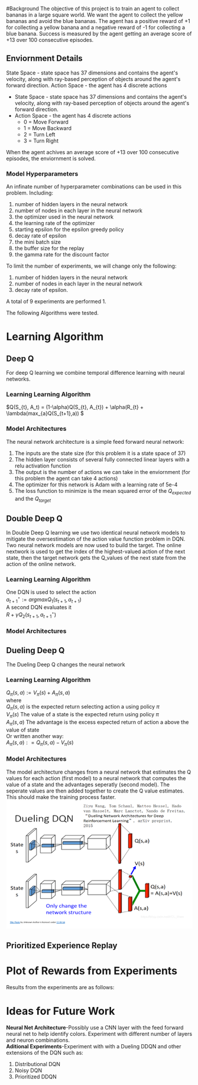 
#Background
The objective of this project is to train an agent to collect bananas in a large square world.  We want the agent to collect the yellow bananas and avoid the blue bananas.  The agent has a positive reward of +1 for collecting a yellow banana and a negative reward of -1 for collecting a blue banana.  Success is measured by the agent getting an average score of +13 over 100 consecutive episodes.

## Enviornment Details
State Space - state space has 37 dimensions and contains the agent's velocity, along with ray-based perception of objects around the agent's forward direction.
Action Space - the agent has 4 discrete actions 
* State Space - state space has 37 dimensions and contains the agent's velocity, along with ray-based perception of objects around the agent's forward direction.
* Action Space - the agent has 4 discrete actions 
  * 0 = Move Forward
  * 1 = Move Backward
  * 2 = Turn Left
  * 3 = Turn Right

When the agent achives an average score of +13 over 100 consecutive episodes, the enviornment is solved.

### Model Hyperparameters
An infinate number of hyperparameter combinations can be used in this problem.  Including:
1. number of hidden layers in the neural network
2. number of nodes in each layer in the neural network
3. the optimizer used in the neural network
4. the learning rate of the optimizer
5. starting epsilon for the epsilon greedy policy
6. decay rate of epsilon
7. the mini batch size
8. the buffer size for the replay
9. the gamma rate for the discount factor

To limit the number of experiments, we will change only the following:
1. number of hidden layers in the neural network
2. number of nodes in each layer in the neural network
3. decay rate of epsilon.

A total of 9 experiments are performed
1.


The following Algorithms were tested. 

# Learning Algorithm
 
## Deep Q
For deep Q learning we combine temporal difference learning with neural networks.  
### Learning Learning Algorithm
$Q(S_{t}, A_t) = (1-\alpha)Q(S_{t}, A_{t}) + \alpha(R_{t} + \lambda(max_{a}Q(S_{t+1},a)) $

### Model Architectures
The neural network architecture is a simple feed forward neural network:  
1. The inputs are the state size (for this problem it is a state space of 37)
2. The hidden layer consists of several fully connected linear layers with a relu activation function
3. The output is the number of actions we can take in the enviornment (for this problem the agent can take 4 actions)
4. The optimizer for this network is Adam with a learning rate of 5e-4
5. The loss function to minimize is the mean squared error of the $Q_{expected}$ and the $Q_{target}$
## Double Deep Q
In Double Deep Q learning we use two identical neural network models to mitigate the oversestimation of the action value function problem in DQN. Two neural network models are now used to build the target.  The online nextwork is used to get the index of the highest-valued action of the next state, then the target network gets the Q_values of the next state from the action of the online network.
### Learning Learning Algorithm
One DQN is used to select the action \
$a_{t+1}^{\star} := argmax Q_{1}(s_{t+1},a_{t+1})$ \
A second DQN evaluates it \
$R + \gamma Q_{2}(s_{t+1}, a^{\star}_{t+1})$ 

### Model Architectures
## Dueling Deep Q
The Dueling Deep Q changes the neural network 
### Learning Learning Algorithm

$Q_{\pi}(s, a) := V_{\pi}(s) + A_{\pi}(s, a)$ \
where \
$Q_{\pi}(s, a)$ is the expected return selecting action a using policy $\pi$ \
$V_{\pi}(s)$ The value of a state is the expected return using policy $\pi$ \
$A_{\pi}(s, a)$ The advantage is the excess expected return of action a above the value of state \
Or written another way: \
$A_{\pi}(s, a) : = Q_{\pi}(s, a) - V_{\pi}(s)$ 
		
### Model Architectures
The model architecture changes from a neural network that estimates the Q values for each action (first model) to a neural network that computes the value of a state and the advantages seperatly (second model).  The seperate values are then added together to create the Q value estimates.  This should make the training process faster.
![](images/dueling_dqn.png)
## Prioritized Experience Replay



# Plot of Rewards from Experiments
Results from the experiments are as follows:

# Ideas for Future Work
**Neural Net Architecture**-Possibly use a CNN layer with the feed forward neural net to help identify colors.  Experiment with different number of layers and neuron combinations.  
**Aditional Experiments**-Experiment with with a Dueling DDQN and other extensions of the DQN such as: 
1. Distributional DQN 
2. Noisy DQN 
3. Prioritized DDQN




